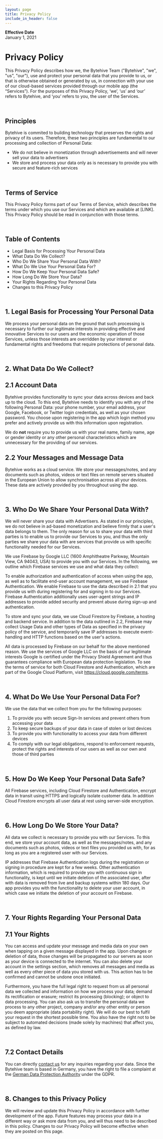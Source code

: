 ```yaml
---
layout: page
title: Privacy Policy
include_in_header: false
---
```


**Effective Date**  
January 1, 2021

# Privacy Policy

This Privacy Policy describes how we, the Bytehive Team ("Bytehive", "we", "us", "our"), use and protect your personal data that you provide to us, or that is otherwise obtained or generated by us, in connection with your use of our cloud-based services provided through our mobile app (the “Services”). For the purposes of this Privacy Policy, ‘we’, ‘us’ and ‘our’ refers to Bytehive, and ‘you’ refers to you, the user of the Services.


<br>

## Principles

Bytehive is commited to building technology that preserves the rights and privacy of its users. Therefore, these two principles are fundamental to our processing and collection of Personal Data:

* We do not believe in monetization through advertisements and will never sell your data to advertisers
* We store and process your data only as is necessary to provide you with secure and feature-rich services


<br>

## Terms of Service

This Privacy Policy forms part of our Terms of Service, which describes the terms under which you use our Services and which are available at [LINK]. This Privacy Policy should be read in conjunction with those terms.


<br>

## Table of Contents

* Legal Basis for Processing Your Personal Data
* What Data Do We Collect?
* Who Do We Share Your Personal Data With?
* What Do We Use Your Personal Data For?
* How Do We Keep Your Personal Data Safe?
* How Long Do We Store Your Data?
* Your Rights Regarding Your Personal Data
* Changes to this Privacy Policy


<br>

## 1. Legal Basis for Processing Your Personal Data

We process your personal data on the ground that such processing is necessary to further our legitimate interests in providing effective and innovative Services to our users and the economic operation of those Services, unless those interests are overridden by your interest or fundamental rights and freedoms that require protections of personal data.


<br>

## 2. What Data Do We Collect? 

## 2.1 Account Data

Bytehive provides functionality to sync your data across devices and back up to the cloud. To this end, Bytehive needs to identify you with any of the following Personal Data: your phone number, your email address, your Google, Facebook, or Twitter login credentials, as well as your chosen password. You choose upon registering in the app which login method you prefer and actively provide us with this information upon registration. 

We do __not__ require you to provide us with your real name, family name, age or gender identity or any other personal characteristics which are unnecessary for the providing of our services.

## 2.2 Your Messages and Message Data

Bytehive works as a cloud service. We store your messages/notes, and any documents such as photos, videos or text files on remote servers situated in the European Union to allow synchronisation across all your devices. These data are actively provided by you throughout using the app.


<br>

## 3. Who Do We Share Your Personal Data With?

We will never share your data with Advertisers. As stated in our principles, we do not believe in ad-based monetization and believe firmly that a user's data belongs to them. The only reason for us to share your data with third parties is to enable us to provide our Services to you, and thus the only parties we share your data with are services that provide us with specific functionality needed for our Services.

We use Firebase by Google LLC (1600 Amphitheatre Parkway, Mountain View, CA 94043, USA) to provide you with our Services. In the following, we outline which Firebase services we use and what data they collect:

To enable authorization and authentication of access when using the app, as well as to facilitate end-user account management, we use Firebase Authentication. We enable Firebase to use the data described in 2.1 that you provide us with during registering for and signing in to our Services. Firebase Authentication additionally uses user-agent strings and IP addresses to provide added security and prevent abuse during sign-up and authentication.

To store and sync your data, we use Cloud Firestore by Firebase, a hosting and backend service. In addition to the data outlined in 2.2, Firebase may collect Usage Data and other types of Data as specified in the privacy policy of the service, and temporarily save IP addresses to execute event-handling and HTTP functions based on the user's actions. 

All data is processed by Firebase on our behalf for the above mentioned reason. We use the services of Google LLC on the basis of our legitimate interests Google is certified under the Privacy Shield Agreement and thus guarantees compliance with European data protection legislation. To see the terms of service for both Cloud Firestore and Authentication, which are part of the Google Cloud Platform, visit https://cloud.google.com/terms.


<br>

## 4. What Do We Use Your Personal Data For?

We use the data that we collect from you for the following purposes:

1. To provide you with secure Sign-In services and prevent others from accessing your data
2. To keep secure backups of your data in case of stolen or lost devices
3. To provide you with functionality to access your data from different devices
4. To  comply with our legal obligations, respond to enforcement requests, protect the rights and interests of our users as well as our own and those of third parties


<br>

## 5. How Do We Keep Your Personal Data Safe?

All Firebase services, including Cloud Firestore and Authentication, encrypt data in transit using HTTPS and logically isolate customer data. In addition Cloud Firestore encrypts all user data at rest using server-side encryption.


<br>

## 6. How Long Do We Store Your Data?

All data we collect is necessary to provide you with our Services. To this end, we store your account data, as well as the messages/notes, and any documents such as photos, videos or text files you provided us with, for as long as you are a registered user with our Services.

IP addresses that Firebase Authentication logs during the registration or signing in procedure are kept for a few weeks. Other authentication information, which is required to provide you with continuous sign in functionality, is kept until we initiate deletion of the associated user, after with data is removed from live and backup systems within 180 days. Our app provides you with the functionality to delete your user account, in which case we initiate the deletion of your account on Firebase. 


<br>

## 7. Your Rights Regarding Your Personal Data

## 7.1 Your Rights

You can access and update your message and media data on your own when tapping on a given message displayed in the app. Upon changes or deletion of data, those changes will be propagated to our servers as soon as your device is connected to the internet. You can also delete your account in the settings section, which removes all messages and media as well as every other piece of data you stored with us. This action has to be confirmed and cannot be undone once initiated.

Furthermore, you have the full legal right to request from us all personal data we collected and information on how we process your data; demand its rectification or erasure; restrict its processing (blocking); or object to data processing. You can also ask us to transfer the personal data we process to any other project, company and/or any other entity or person you deem appropriate (data portability right). We will do our best to fulfil your request in the shortest possible time. You also have the right not to be subject to automated decisions (made solely by machines) that affect you, as defined by law.


<br>

## 7.2 Contact Details

You can directly [contact us](mailto:bytehive.io@gmail.com) for any inquiries regarding your data. Since the Bytehive team is based in Germany, you have the right to file a complaint at the [German Data Protection Authority](https://www.bfdi.bund.de/EN/Service/Contact/contact_node.html) under the GDPR.


<br>

## 8. Changes to this Privacy Policy

We will review and update this Privacy Policy in accordance with further development of the app. Future features may process your data in a different way or ask more data from you, and will thus need to be described in this policy. Changes to our Privacy Policy will become effective when they are posted on this page.